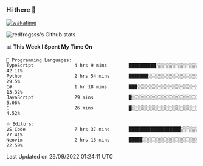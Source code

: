 ### Hi there 👋

[![wakatime](https://wakatime.com/badge/user/2cbd8003-b8b8-4565-92d7-ad9c23ff1846.svg)](https://wakatime.com/@2cbd8003-b8b8-4565-92d7-ad9c23ff1846)

<img src="https://github-readme-stats.vercel.app/api?username=redfrogsss&show_icons=true" alt="redfrogsss's Github stats"></img>

<!--START_SECTION:waka-->
📊 **This Week I Spent My Time On** 

```text
💬 Programming Languages: 
TypeScript               4 hrs 9 mins        ██████████░░░░░░░░░░░░░░░   42.11% 
Python                   2 hrs 54 mins       ███████░░░░░░░░░░░░░░░░░░   29.5% 
C#                       1 hr 18 mins        ███░░░░░░░░░░░░░░░░░░░░░░   13.32% 
JavaScript               29 mins             █░░░░░░░░░░░░░░░░░░░░░░░░   5.06% 
C                        26 mins             █░░░░░░░░░░░░░░░░░░░░░░░░   4.52%

🔥 Editors: 
VS Code                  7 hrs 37 mins       ███████████████████░░░░░░   77.41% 
Neovim                   2 hrs 13 mins       █████░░░░░░░░░░░░░░░░░░░░   22.59%

```


 Last Updated on 29/09/2022 01:24:11 UTC
<!--END_SECTION:waka-->

